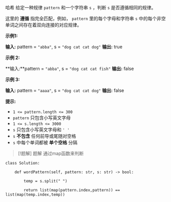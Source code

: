哈希
给定一种规律 `pattern` 和一个字符串 `s` ，判断 `s` 是否遵循相同的规律。

这里的 **遵循** 指完全匹配，例如， `pattern` 里的每个字母和字符串 `s` 中的每个非空单词之间存在着双向连接的对应规律。

**示例1:**

**输入:** pattern = `"abba"`, s = `"dog cat cat dog"`
**输出:** true

**示例 2:**

**输入:**pattern = `"abba"`, s = `"dog cat cat fish"`
**输出:** false

**示例 3:**

**输入:** pattern = `"aaaa"`, s = `"dog cat cat dog"`
**输出:** false

**提示:**

- `1 <= pattern.length <= 300`
- `pattern` 只包含小写英文字母
- `1 <= s.length <= 3000`
- `s` 只包含小写英文字母和 `' '`
- `s` **不包含** 任何前导或尾随对空格
- `s` 中每个单词都被 **单个空格** 分隔




> [!题解] 题解
> 通过map函数来判断
```
class Solution:

    def wordPattern(self, pattern: str, s: str) -> bool:

        temp = s.split(" ")

        return list(map(pattern.index,pattern)) == list(map(temp.index,temp))
```